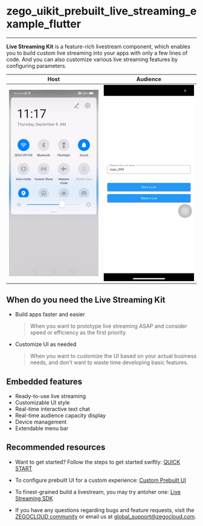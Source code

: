 # zego_uikit_prebuilt_live_streaming_example_flutter

- - -


**Live Streaming Kit** is a feature-rich livestream component, which enables you to build custom live streaming into your apps with only a few lines of code. And you can also customize various live streaming features by configuring parameters.


|Host|Audience|
|---|---|
|![Host](images/host.gif)|![Audience](images/audience.gif)|


## When do you need the Live Streaming Kit

- Build apps faster and easier
  > When you want to prototype live streaming ASAP and consider speed or efficiency as the first priority. 

- Customize UI as needed
  > When you want to customize the UI based on your actual business needs, and don't want to waste time developing basic features.


## Embedded features

- Ready-to-use live streaming
- Customizable UI style
- Real-time interactive text chat
- Real-time audience capacity display
- Device management
- Extendable menu bar


## Recommended resources

- Want to get started? Follow the steps to get started swiftly:
  [QUICK START](https://docs.zegocloud.com/article/14846)


- To configure prebuilt UI for a custom experience:
  [Custom Prebuilt UI](https://docs.zegocloud.com/article/14878)

- To finest-grained build a livestream, you may try antoher one:
  [Live Streaming SDK](https://docs.zegocloud.com/article/7926)

- If you have any questions regarding bugs and feature requests, visit the [ZEGOCLOUD community](https://discord.gg/EtNRATttyp) or email us at global_support@zegocloud.com.
